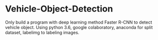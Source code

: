 # Vehicle-Object-Detection
Only build a program with deep learning method Faster R-CNN to detect vehicle object. 
Using python 3.6, google colaboratory, anaconda for split dataset, labelimg to labeling images.
